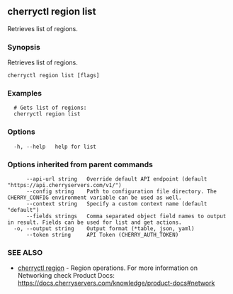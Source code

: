 ## cherryctl region list

Retrieves list of regions.

### Synopsis

Retrieves list of regions.

```
cherryctl region list [flags]
```

### Examples

```
  # Gets list of regions:
  cherryctl region list
```

### Options

```
  -h, --help   help for list
```

### Options inherited from parent commands

```
      --api-url string   Override default API endpoint (default "https://api.cherryservers.com/v1/")
      --config string    Path to configuration file directory. The CHERRY_CONFIG environment variable can be used as well.
      --context string   Specify a custom context name (default "default")
      --fields strings   Comma separated object field names to output in result. Fields can be used for list and get actions.
  -o, --output string    Output format (*table, json, yaml)
      --token string     API Token (CHERRY_AUTH_TOKEN)
```

### SEE ALSO

* [cherryctl region](cherryctl_region.md)	 - Region operations. For more information on Networking check Product Docs: https://docs.cherryservers.com/knowledge/product-docs#network

